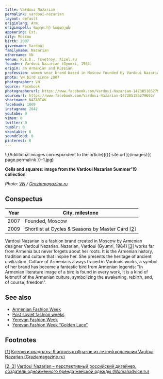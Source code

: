 ```yaml
---
title: Vardoui Nazarian
permalink: vardoui-nazarian
layout: default
originlang: Arm.
originspell: Վարդուհի Նազարյան
appearing: Est.
city: Moscow
birth: 2007
givenname: Vardoui
familyname: Nazarian
othername: VN
venue: R.E.D., Tsvetnoy, Aizel.ru
founder: Vardoui Nazarian (Gyumri, 1984)
origin: an Armenian and Russian
profession: women wear brand based in Moscow founded by Vardoui Nazarian in 2007
photo: VN bird since 2007
photographer: VN
source: Facebook
photographerurl: https://www.facebook.com/Vardoui-Nazarian-147385185279693/
sourceurl: https://www.facebook.com/Vardoui-Nazarian-147385185279693/
shortname: NAZARIAN
facebook: 1869
instagram: 2042
youtube: 0
vimeo: 0
twitter: 0
tumblr: 0
vkontakte: 0
soundcloud: 0
pinterest: 0
---
```


![(Additional images correspondent to the article)]({{ site.url }}/images/{{ page.permalink }}-1.jpg)

**Cells and squares: image from the Vardoui Nazarian Summer'19 collection**

*Photo: [VN](https://graziamagazine.ru/fashion/kletki-i-kvadraty-9-artovyh-obrazov-iz-letney-kollekcii-vardoui-nazarian) / [Graziamagazine.ru](https://graziamagazine.ru/fashion/kletki-i-kvadraty-9-artovyh-obrazov-iz-letney-kollekcii-vardoui-nazarian)*

## Сonspectus

|Year|City, milestone|
|-|-|
|2007|Founded, Moscow|
|2009|Shortlist at Cycles & Seasons by Master Card <span id="a2">[\[2\]](#f2)</span>|

Vardoui Nazarian is a fashion brand created in Moscow by Armenian designer Vardoui Nazarian. Nazarian, Vardoui (Gyumri, 1984) <span id="a2">[\[3\]](#f2)</span> works far from Armenia but never forgets about her roots. It is the Armenian history, tradition and culture that inspire her. She presents the heritage of ancient civilization. Culture of Armenia is always traced in Vardouis works, a symbol of her brand has become a fantastic bird from Armenian legends: "In Armenian literature image of a bird is found in every work, it is a kind of leitmotif of the Armenian culture, symbolizing the awakening, rebirth, and, of course, freedom".


## See also

+ [Armenian Fashion Week](armenian-fashion-week)
+ [Post soviet fashion weeks](post-soviet-fashion-weeks)
+ [Yerevan Fashion Week](yerevan-fashion-week)
+ [Yerevan Fashion Week “Golden Lace”](yerevan-fashion-week-golden-lace)

## Footnotes

[[1]](#a1) <span id="f1"></span> [Клетки и квадраты: 9 артовых образов из летней коллекции Vardoui Nazarian (Graziamagazine.ru)](https://graziamagazine.ru/fashion/kletki-i-kvadraty-9-artovyh-obrazov-iz-letney-kollekcii-vardoui-nazarian)

[[2, 3]](#a2) <span id="f2"></span> [Vardoui Nazarian – перспективный российский дизайнер, создатель одноименного бренда женской одежды (Womanadvice.ru)](https://womanadvice.ru/vardui-nazaryan)
